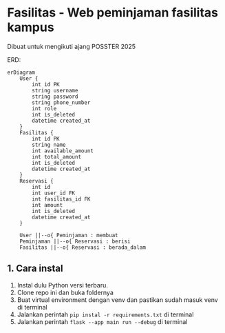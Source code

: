 # Fasilitas - Web peminjaman fasilitas kampus

Dibuat untuk mengikuti ajang POSSTER 2025

ERD:
```mermaid
erDiagram
    User {
        int id PK
        string username
        string password
        string phone_number
        int role
        int is_deleted
        datetime created_at
    }
    Fasilitas {
        int id PK
        string name
        int available_amount
        int total_amount
        int is_deleted
        datetime created_at
    }
    Reservasi {
        int id
        int user_id FK
        int fasilitas_id FK
        int amount
        int is_deleted
        datetime created_at
    }
    
    User ||--o{ Peminjaman : membuat
    Peminjaman ||--o{ Reservasi : berisi
    Fasilitas ||--o{ Reservasi : berada_dalam
```

## 1. Cara instal
1. Instal dulu Python versi terbaru.
2. Clone repo ini dan buka foldernya
3. Buat virtual environment dengan venv dan pastikan sudah masuk venv di terminal
4. Jalankan perintah `pip instal -r requirements.txt` di terminal
5. Jalankan perintah `flask --app main run --debug` di terminal
